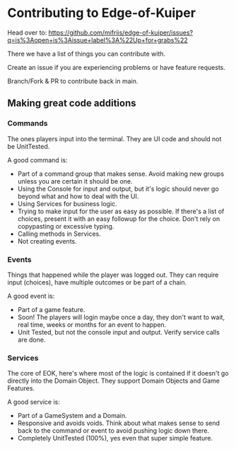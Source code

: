 # Contributing to Edge-of-Kuiper

Head over to: https://github.com/mifriis/edge-of-kuiper/issues?q=is%3Aopen+is%3Aissue+label%3A%22Up+for+grabs%22 

There we have a list of things you can contribute with.

Create an issue if you are experiencing problems or have feature requests.

Branch/Fork & PR to contribute back in main.

## Making great code additions

### Commands

The ones players input into the terminal. They are UI code and should not be UnitTested.

A good command is:

* Part of a command group that makes sense. Avoid making new groups unless you are certain it should be one.
* Using the Console for input and output, but it's logic should never go beyond what and how to deal with the UI.
* Using Services for business logic.
* Trying to make input for the user as easy as possible. If there's a list of choices, present it with an easy followup for the choice. Don't rely on copypasting or excessive typing.
* Calling methods in Services.
* Not creating events.

### Events

Things that happened while the player was logged out. They can require input (choices), have multiple outcomes or be part of a chain.

A good event is:

* Part of a game feature.
* Soon! The players will login maybe once a day, they don't want to wait, real time, weeks or months for an event to happen.
* Unit Tested, but not the console input and output. Verify service calls are done.

### Services

The core of EOK, here's where most of the logic is contained if it doesn't go directly into the Domain Object. They support Domain Objects and Game Features.

A good service is:

* Part of a GameSystem and a Domain.
* Responsive and avoids voids. Think about what makes sense to send back to the command or event to avoid pushing logic down there.
* Completely UnitTested (100%), yes even that super simple feature.

